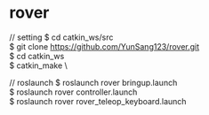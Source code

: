 # rover

// setting
$ cd catkin_ws/src \
$ git clone https://github.com/YunSang123/rover.git \
$ cd catkin_ws \
$ catkin_make \

// roslaunch
$ roslaunch rover bringup.launch \
$ roslaunch rover controller.launch \
$ roslaunch rover rover_teleop_keyboard.launch
